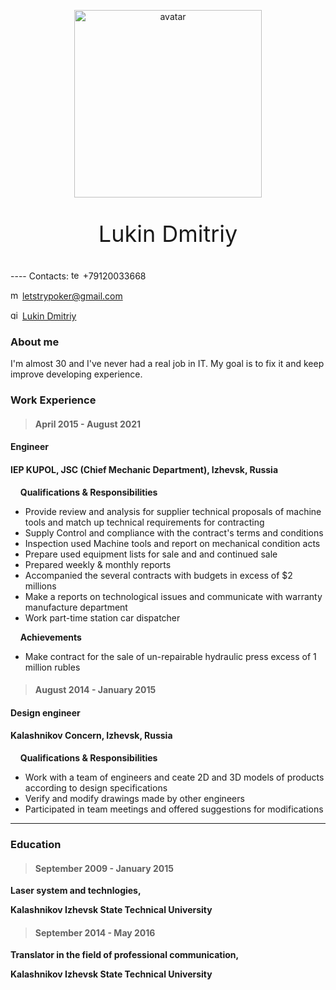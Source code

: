 <p class="avatar">
    <img src="https://i.ibb.co/pbxt4MQ/1593-oooo-plus.png" alt="avatar" width="300" height="300">
</p>
<style>
 .avatar {
    text-align: center;
	}
</style>
<p style="text-align: center; font-size: 36px"> Lukin Dmitriy </p>
----
Contacts:

<img src="https://i.ibb.co/CB5z1jt/telephone-button.png" alt="telephone-logo" width="15" height="15">
+79120033668

<img src="https://i.ibb.co/xJvD7bs/mail.png" alt="mail-logo" width="15" height="15"> letstrypoker@gmail.com

<img src="https://i.ibb.co/Js1dRC7/github-logo.png" alt="github-logo" width="15" height="15"> [Lukin Dmitriy](https://github.com/lookingtooking)
### About me
I'm almost 30 and I've never had a real job in IT. My goal is to fix it and keep improve developing experience.
### Work Experience

> #### April 2015 - August 2021

#### Engineer
#### IEP KUPOL, JSC (Chief Mechanic Department), Izhevsk, Russia

&nbsp;&nbsp;&nbsp;&nbsp;**Qualifications & Responsibilities**

- Provide review and analysis for supplier technical proposals of machine tools and match up technical requirements for contracting
- Supply Control and compliance with the contract's terms and conditions
- Inspection used Machine tools and report on mechanical condition acts
- Prepare used equipment lists for sale and and continued sale
- Prepared weekly & monthly reports
- Accompanied the several contracts with budgets in excess of $2 millions
- Make a reports on technological issues and communicate with warranty manufacture department
- Work part-time station car dispatcher


&nbsp;&nbsp;&nbsp;&nbsp;**Achievements**

- Make contract for the sale of un-repairable hydraulic press excess of 1 million rubles


> #### August 2014 - January 2015

#### Design engineer
#### Kalashnikov Concern, Izhevsk, Russia
&nbsp;&nbsp;&nbsp;&nbsp;**Qualifications & Responsibilities**

- Work with a team of engineers and ceate 2D and 3D models of products according to design specifications
- Verify and modify drawings made by other engineers
- Participated in team meetings and offered suggestions for modifications

----
### Education

> #### September 2009 - January 2015

**Laser system and technlogies,**

**Kalashnikov Izhevsk State Technical University**

> #### September 2014 - May 2016

 
**Translator in the field of professional communication,**

**Kalashnikov Izhevsk State Technical University**





